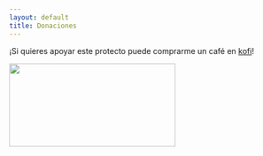 ```yaml
---
layout: default
title: Donaciones
---
```


¡Si quieres apoyar este protecto puede comprarme un café en [kofi](https://ko-fi.com/vanchesv)!

<img src="C:\Users\corte\Pictures\Support-Kofi-1.jpg" width="300" height="150">